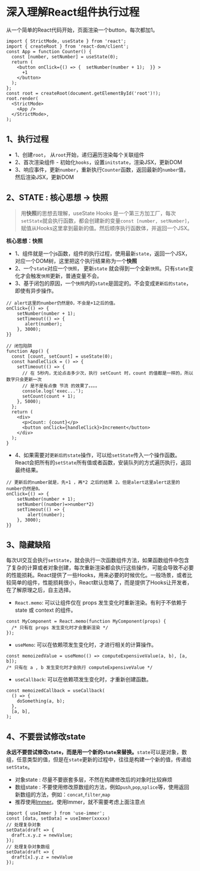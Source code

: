 # 深入理解React组件执行过程

从一个简单的React代码开始，页面渲染一个button，每次都加1。

```tsx
import { StrictMode, useState } from 'react';
import { createRoot } from 'react-dom/client';
const App = function Counter() {
  const [number, setNumber] = useState(0);
  return (
    <button onClick={() => {  setNumber(number + 1);  }} >
      +1
    </button>
  );
};
const root = createRoot(document.getElementById('root')!);
root.render(
  <StrictMode>
    <App />
  </StrictMode>,
);

```

## 1、执行过程

- 1、创建`root`， 从`root`开始，递归遍历渲染每个关联组件
- 2、首次渲染组件 - 初始化`hooks`，设置`initstate`，渲染JSX，更新DOM
- 3、响应事件，更新`number`，重新执行`Counter`函数，返回最新的`number`值，然后渲染JSX，更新DOM

## 2、STATE : 核心思想 -> 快照

> 用**快照**的思想去理解，useState Hooks 是一个第三方加工厂，每次`setState`就会执行函数，都会创建新的变量`const [number, setNumber]`，赋值从Hooks这里拿到最新的值。然后顺序执行函数体，并返回一个JSX。

**核心思想：快照**

- 1、组件就是一个js函数，组件的执行过程，使用最新`state`，返回一个JSX，对应一个DOM树，这里把这个执行结果称为一个**快照**
- 2、一个`state`对应一个`快照`， 更新`state` 就会得到一个全新`快照`。只有`state`变化才会触发`快照`更新，普通变量不会。
- 3、基于闭包的原因，一个`快照`内的`state`是固定的。不会变成`更新后的state`，即使有异步操作。

```tsx
// alert这里的number仍然是0，不会是+1之后的值。
onClick={() => {
    setNumber(number + 1);
    setTimeout(() => {
       alert(number);
    }, 3000);
}}
```

```tsx
// 闭包陷阱
function App() {
  const [count, setCount] = useState(0);
  const handleClick = () => {
    setTimeout(() => {
      // 在 5秒内，无论点击多少次，执行 setCount 时，count 的值都是一样的，所以数字只会更新一次
      // 是不是有点像 节流 的效果了。。。。
      console.log('exec...');
      setCount(count + 1);
    }, 5000);
  };
  return (
    <div>
      <p>Count: {count}</p>
      <button onClick={handleClick}>Increment</button>
    </div>
  );
}
```

- 4、如果需要对`更新后的state`操作，可以给`setState`传入一个操作函数。React会把所有的`setState`所有值或者函数，安装队列的方式遍历执行，返回最终结果。

```tsx
// 更新后的number就是，先+1 ，再*2 之后的结果 2。但是alert这里alert这里的number仍然是0。
onClick={() => {
    setNumber(number + 1);
    setNumber((number)=>number*2)
    setTimeout(() => {
        alert(number);
    }, 3000);
}}
```

## 3、隐藏缺陷

每次UI交互会执行`setState`，就会执行一次函数组件方法，如果函数组件中包含了复杂的计算或者对象创建，每次重新渲染都会执行这些操作，可能会导致不必要的性能损耗。React提供了一些Hooks，用来必要的时候优化。一般场景，或者比较简单的组件，性能损耗很小，React默认忽略了，而是提供了Hooks让开发者，在了解原理之后，自主选择。

- `React.memo`: 可以让组件仅在 props 发生变化时重新渲染。有利于不依赖于 state 或 context 的组件。

```tsx
const MyComponent = React.memo(function MyComponent(props) {
  /* 只有在 props 发生变化时才会重新渲染 */
});
```

- `useMemo`: 可以在依赖项发生变化时，才进行相关的计算操作。

```tsx
const memoizedValue = useMemo(() => computeExpensiveValue(a, b), [a, b]);
/* 只有在 a , b 发生变化时才会执行 computeExpensiveValue */
```

- `useCallback`: 可以在依赖项发生变化时，才重新创建函数。

```tsx
const memoizedCallback = useCallback(
  () => {
    doSomething(a, b);
  },
  [a, b],
);
```

## 4、不要尝试修改state

**永远不要尝试修改`state`，而是用一个新的`state`来替换。**`state`可以是对象，数组，任意类型的值，但是在`state`更新的过程中，往往是构建一个新的值，传递给`setState`。

- 对象state : 尽量不要嵌套多层，不然在构建修改后的对象时比较麻烦
- 数组state : 不要使用修改原数组的方法，例如`push`,`pop`,`splice`等，使用返回新数组的方法，例如：`concat`,`filter`,`map`
- 推荐使用[Immer](https://github.com/immerjs/use-immer)。使用Immer，就不需要考虑上面注意点

```tsx
import { useImmer } from 'use-immer';
const [data, setData] = useImmer(xxxxx)
// 处理复杂对象
setData(draft => {
  draft.x.y.z = newValue;
});
// 处理复杂对象数组
setData(draft => {
  draft[x].y.z = newValue
});
```
